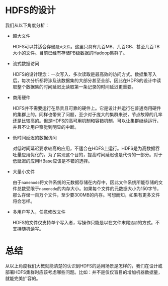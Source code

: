 # HDFS的设计
我们从以下角度分析：
  
  * 超大文件
   
    HDFS可以并适合存储`超大文件`。这里只具有几百MB、几百GB、甚至几百TB大小的文件。目前已经有存储PB级数据的Hadoop集群了。

  * 流式数据访问

    HDFS的设计理念：一次写入、多次读取是最高效的访问方式。数据集写入后，每次分析都将涉及该数据集的大部分甚至全部，因此在HDFS的设计中读取整个数据集的时间延迟比读取第一条记录的时间延迟更重要。

  * 商用硬件

    HDFS并不需要运行在昂贵且可靠的硬件上。它是设计并运行在普通商用硬件的集群上的。同样也带来了问题，至少对于庞大的集群来说，节点故障的几率还是比较高的。但是HDFS的高可用机制和容错机制，可以让集群继续运行，并且不让用户察觉到明显的中断。

  * 低时间延迟的数据访问

    对低时间延迟要求较高的应用，不适合在HDFS上运行。HDFS是为高数据吞吐量应用优化的。为了实现这个目的，提高时间延迟也是代价的一部分。对于低延迟的应用HBase应该是不错的选择。

  * 大量小文件

    由于`namenode`将文件系统的元数据存储在内存中，因此文件系统所能存储的文件总数受限于`namenode`的内存大小。如果每个文件的元数据大小为150字节，那么存储一百万个文件，至少要300MB的内存。可想而知，如果有更多文件将会怎样。

  * 多用户写入，任意修改文件

    HDFS的文件仅支持单个写入者，写操作只能是以在文件末尾`追加`的方式。不支持随机读写。

# 总结

从以上角度我们大概就能清楚的认识到HDFS的适用场景是怎样的，我们在设计或部署HDFS集群时应该考虑哪些问题。比如：并不是仅仅盲目的增加机器数据量，就能完美扩容的。
